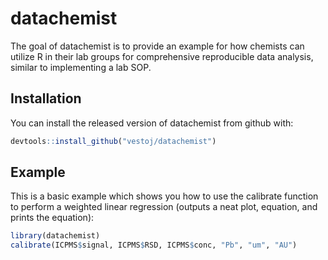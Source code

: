 
# datachemist

<!-- badges: start -->
<!-- badges: end -->

The goal of datachemist is to provide an example for how chemists can utilize R in their lab groups for comprehensive reproducible data analysis, similar to implementing a lab SOP.

## Installation

You can install the released version of datachemist from github with:

``` r
devtools::install_github("vestoj/datachemist")
```

## Example

This is a basic example which shows you how to use the calibrate function to perform a weighted linear regression (outputs a neat plot, equation, and prints the equation):

``` r
library(datachemist)
calibrate(ICPMS$signal, ICPMS$RSD, ICPMS$conc, "Pb", "um", "AU")
```


